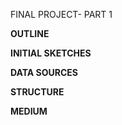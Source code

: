 FINAL PROJECT- PART 1

**OUTLINE**

**INITIAL SKETCHES**

**DATA SOURCES**

**STRUCTURE**

**MEDIUM**
